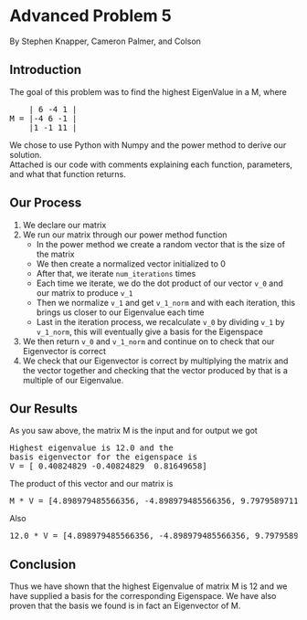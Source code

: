 # Advanced Problem 5
By Stephen Knapper, Cameron Palmer, and Colson

## Introduction
The goal of this problem was to find the highest EigenValue
in a M, where
<pre>
    | 6 -4 1 |
M = |-4 6 -1 | 
    |1 -1 11 |
</pre>
We chose to use Python with Numpy and the power 
method to derive our solution.\
Attached is our code with comments explaining each function, 
parameters, and what that function returns.

## Our Process
1. We declare our matrix
2. We run our matrix through our power method function
    * In the power method we create a random vector that is 
    the size of the matrix
    * We then create a normalized vector initialized to 0
    * After that, we iterate `num_iterations` times
    * Each time we iterate, we do the dot product of our vector
     `v_0` and our matrix to produce `v_1`
    * Then we normalize `v_1` and get `v_1_norm` and with each
      iteration, this brings us closer to our Eigenvalue each time
    * Last in the iteration process, we recalculate `v_0` by dividing
      `v_1` by `v_1_norm`, this will eventually give a basis
      for the Eigenspace
3. We then return `v_0` and `v_1_norm` and continue on to check that 
    our Eigenvector is correct
4. We check that our Eigenvector is correct by multiplying the matrix and the
    vector together and checking that the vector produced by that is a multiple 
    of our Eigenvalue.

## Our Results
As you saw above, the matrix M is the input and for output we got
<pre>
Highest eigenvalue is 12.0 and the 
basis eigenvector for the eigenspace is 
V = [ 0.40824829 -0.40824829  0.81649658]
</pre>
The product of this vector and our matrix is 
<pre>
M * V = [4.898979485566356, -4.898979485566356, 9.797958971132713]
</pre>
Also
<pre>
12.0 * V = [4.898979485566356, -4.898979485566356, 9.797958971132713]
</pre>

## Conclusion
Thus we have shown that the highest Eigenvalue of matrix M is 12 and 
we have supplied a basis for the corresponding Eigenspace. We have also proven
that the basis we found is in fact an Eigenvector of M.
